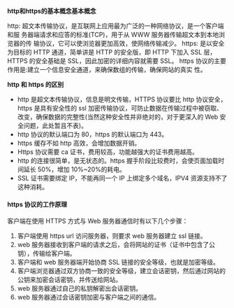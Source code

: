 **http和https的基本概念基本概念**

http: 超文本传输协议，是互联网上应用最为广泛的一种网络协议，是一个客户端和服 务器端请求和应答的标准(TCP)，用于从 WWW 服务器传输超文本到本地浏览器的传 输协议，它可以使浏览器更加高效，使网络传输减少。
https: 是以安全为目标的 HTTP 通道，简单讲是 HTTP 的安全版，即 HTTP 下加入 SSL 层，HTTPS 的安全基础是 SSL，因此加密的详细内容就需要 SSL。
https 协议的主要作用是:建立一个信息安全通道，来确保数组的传输，确保网站的真实 性。

**http 和 https 的区别**

* http 是超文本传输协议，信息是明文传输，HTTPS 协议要比 http 协议安全，https 是具有安全性的 ssl 加密传输协议，可防止数据在传输过程中被窃取、改变，确保数据的完整性(当然这种安全性并非绝对的，对于更深入的 Web 安全问题，此处暂且不表)。
* http 协议的默认端口为 80，https 的默认端口为 443。
* https 缓存不如 http 高效，会增加数据开销。
* Https 协议需要 ca 证书，费用较高，功能越强大的证书费用越高。
* http 的连接很简单，是无状态的。https 握手阶段比较费时，会使页面加载时间延长 50%，增加 10%~20%的耗电。
* SSL 证书需要绑定 IP，不能再同一个 IP 上绑定多个域名，IPV4 资源支持不了这种消耗。

#### https 协议的工作原理

客户端在使用 HTTPS 方式与 Web 服务器通信时有以下几个步骤：
1. 客户端使用 https url 访问服务器，则要求 web 服务器建立 ssl 链接。
2. web 服务器接收到客户端的请求之后，会将网站的证书（证书中包含了公钥），传输给客户端。
3. 客户端和 web 服务器端开始协商 SSL 链接的安全等级，也就是加密等级。
4. 客户端浏览器通过双方协商一致的安全等级，建立会话密钥，然后通过网站的公钥来加密会话密钥，并传送给网站。
5. web 服务器通过自己的私钥解密出会话密钥。
6. web 服务器通过会话密钥加密与客户端之间的通信。
